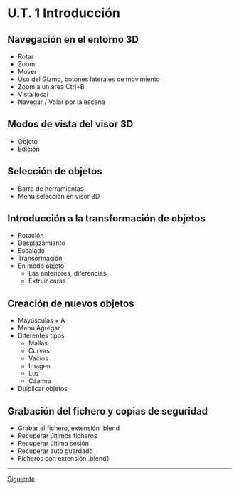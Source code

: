 # U.T. 1 Introducción
## Navegación en el entorno 3D
- Rotar
- Zoom
- Mover
- Uso del Gizmo, botones laterales de movimiento
- Zoom a un área Ctrl+B
- Vista local
- Navegar / Volar por la escena
## Modos de vista del visor 3D
- Objeto
- Edición
## Selección de objetos
- Barra de herramientas
- Menú selección en visor 3D
## Introducción a la transformación de objetos
- Rotación
- Desplazamiento
- Escalado
- Transormación
- En modo objeto
  - Las anteriores, diferencias
  - Extruir caras
## Creación de nuevos objetos
- Mayúsculas + A
- Menú Agregar
- Diferentes tipos
  - Mallas
  - Curvas
  - Vacíos
  - Imagen
  - Luz
  - Cáamra
- Duiplicar objetos
## Grabación del fichero y copias de seguridad
- Grabar el fichero, extensión .blend
- Recuperar últimos ficheros
- Recuperar última sesión
- Recuperar auto guardado
- Ficheros con extensión .blend1


---
[Siguiente](ut_1_04.md)